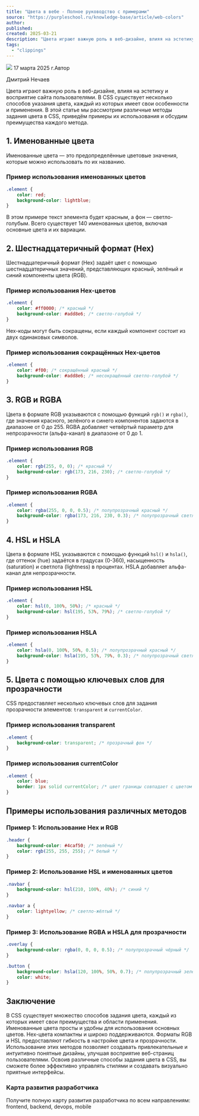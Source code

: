 ```yaml
---
title: "Цвета в вебе - Полное руководство с примерами"
source: "https://purpleschool.ru/knowledge-base/article/web-colors"
author:
published:
created: 2025-03-21
description: "Цвета играют важную роль в веб-дизайне, влияя на эстетику и восприятие сайта пользователями. В CSS существует несколько способов указания цвета, каждый из которых имеет свои особенности и применения."
tags:
  - "clippings"
---
```

![](https://purpleschool.ru/_next/static/media/time-icon.33f80bd8.svg) 17 марта 2025 г.Автор

Дмитрий Нечаев

Цвета играют важную роль в веб-дизайне, влияя на эстетику и восприятие сайта пользователями. В CSS существует несколько способов указания цвета, каждый из которых имеет свои особенности и применения. В этой статье мы рассмотрим различные методы задания цвета в CSS, приведём примеры их использования и обсудим преимущества каждого метода.

## 1\. Именованные цвета

Именованные цвета — это предопределённые цветовые значения, которые можно использовать по их названию.

### Пример использования именованных цветов

```css
.element {
    color: red;
    background-color: lightblue;
}
```

В этом примере текст элемента будет красным, а фон — светло-голубым. Всего существует 140 именованных цветов, включая основные цвета и их вариации.

## 2\. Шестнадцатеричный формат (Hex)

Шестнадцатеричный формат (Hex) задаёт цвет с помощью шестнадцатеричных значений, представляющих красный, зелёный и синий компоненты цвета (RGB).

### Пример использования Hex-цветов

```css
.element {
    color: #ff0000; /* красный */
    background-color: #add8e6; /* светло-голубой */
}
```

Hex-коды могут быть сокращены, если каждый компонент состоит из двух одинаковых символов.

### Пример использования сокращённых Hex-цветов

```css
.element {
    color: #f00; /* сокращённый красный */
    background-color: #add8e6; /* несокращённый светло-голубой */
}
```

## 3\. RGB и RGBA

Цвета в формате RGB указываются с помощью функций `rgb()` и `rgba()`, где значения красного, зелёного и синего компонентов задаются в диапазоне от 0 до 255. RGBA добавляет четвёртый параметр для непрозрачности (альфа-канал) в диапазоне от 0 до 1.

### Пример использования RGB

```css
.element {
    color: rgb(255, 0, 0); /* красный */
    background-color: rgb(173, 216, 230); /* светло-голубой */
}
```

### Пример использования RGBA

```css
.element {
    color: rgba(255, 0, 0, 0.5); /* полупрозрачный красный */
    background-color: rgba(173, 216, 230, 0.3); /* полупрозрачный светло-голубой */
}
```

## 4\. HSL и HSLA

Цвета в формате HSL указываются с помощью функций `hsl()` и `hsla()`, где оттенок (hue) задаётся в градусах (0-360), насыщенность (saturation) и светлота (lightness) в процентах. HSLA добавляет альфа-канал для непрозрачности.

### Пример использования HSL

```css
.element {
    color: hsl(0, 100%, 50%); /* красный */
    background-color: hsl(195, 53%, 79%); /* светло-голубой */
}
```

### Пример использования HSLA

```css
.element {
    color: hsla(0, 100%, 50%, 0.5); /* полупрозрачный красный */
    background-color: hsla(195, 53%, 79%, 0.3); /* полупрозрачный светло-голубой */
}
```

## 5\. Цвета с помощью ключевых слов для прозрачности

CSS предоставляет несколько ключевых слов для задания прозрачности элементов: `transparent` и `currentColor`.

### Пример использования transparent

```css
.element {
    background-color: transparent; /* прозрачный фон */
}
```

### Пример использования currentColor

```css
.element {
    color: blue;
    border: 1px solid currentColor; /* цвет границы совпадает с цветом текста */
}
```

## Примеры использования различных методов

### Пример 1: Использование Hex и RGB

```css
.header {
    background-color: #4caf50; /* зелёный */
    color: rgb(255, 255, 255); /* белый */
}
```

### Пример 2: Использование HSL и именованных цветов

```css
.navbar {
    background-color: hsl(210, 100%, 40%); /* синий */
}

.navbar a {
    color: lightyellow; /* светло-жёлтый */
}
```

### Пример 3: Использование RGBA и HSLA для прозрачности

```css
.overlay {
    background-color: rgba(0, 0, 0, 0.5); /* полупрозрачный чёрный */
}

.button {
    background-color: hsla(120, 100%, 50%, 0.7); /* полупрозрачный зелёный */
    color: white;
}
```

## Заключение

В CSS существует множество способов задания цвета, каждый из которых имеет свои преимущества и области применения. Именованные цвета просты и удобны для использования основных цветов. Hex-цвета компактны и широко поддерживаются. Форматы RGB и HSL предоставляют гибкость в настройке цвета и прозрачности. Использование этих методов позволяет создавать привлекательные и интуитивно понятные дизайны, улучшая восприятие веб-страниц пользователями. Освоив различные способы задания цвета в CSS, вы сможете более эффективно управлять стилями и создавать визуально приятные интерфейсы.

### Карта развития разработчика

Получите полную карту развития разработчика по всем направлениям: frontend, backend, devops, mobile